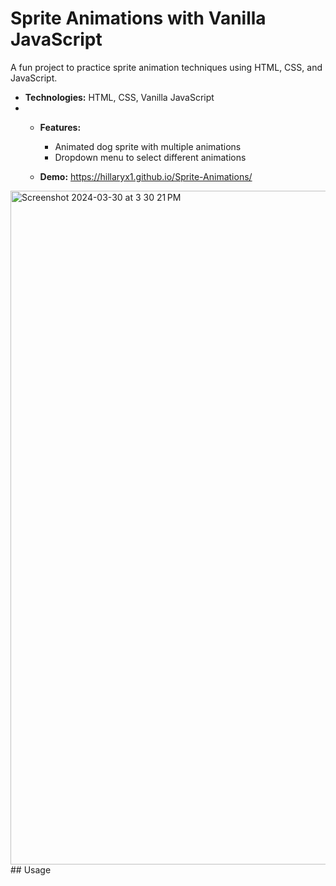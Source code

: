 # Sprite Animations with Vanilla JavaScript
A fun project to practice sprite animation techniques using HTML, CSS, and JavaScript.
* **Technologies:** HTML, CSS, Vanilla JavaScript
* * **Features:**
    * Animated dog sprite with multiple animations
    * Dropdown menu to select different animations

  * **Demo:** https://hillaryx1.github.io/Sprite-Animations/  
<img width="1078" alt="Screenshot 2024-03-30 at 3 30 21 PM" src="https://github.com/Hillaryx1/Sprite-Animations/assets/160623507/23b64d28-38cf-4e55-b85b-6ac04fe19b28">
## Usage

